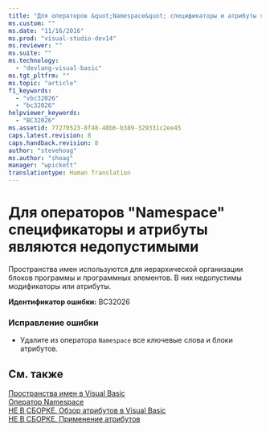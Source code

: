 ```yaml
---
title: "Для операторов &quot;Namespace&quot; спецификаторы и атрибуты являются недопустимыми | Microsoft Docs"
ms.custom: ""
ms.date: "11/16/2016"
ms.prod: "visual-studio-dev14"
ms.reviewer: ""
ms.suite: ""
ms.technology: 
  - "devlang-visual-basic"
ms.tgt_pltfrm: ""
ms.topic: "article"
f1_keywords: 
  - "vbc32026"
  - "bc32026"
helpviewer_keywords: 
  - "BC32026"
ms.assetid: 77270523-8f48-48b6-b389-329331c2ee45
caps.latest.revision: 8
caps.handback.revision: 8
author: "stevehoag"
ms.author: "shoag"
manager: "wpickett"
translationtype: Human Translation
---
```

# Для операторов &quot;Namespace&quot; спецификаторы и атрибуты являются недопустимыми
Пространства имен используются для иерархической организации блоков программы и программных элементов. В них недопустимы модификаторы или атрибуты.  
  
 **Идентификатор ошибки:** BC32026  
  
### Исправление ошибки  
  
-   Удалите из оператора `Namespace` все ключевые слова и блоки атрибутов.  
  
## См. также  
 [Пространства имен в Visual Basic](../../visual-basic/programming-guide/program-structure/namespaces.md)   
 [Оператор Namespace](../../visual-basic/language-reference/statements/namespace-statement.md)   
 [НЕ В СБОРКЕ. Обзор атрибутов в Visual Basic](http://msdn.microsoft.com/ru-ru/0d0cff64-892d-4f57-83bd-bef388553d4f)   
 [НЕ В СБОРКЕ. Применение атрибутов](http://msdn.microsoft.com/ru-ru/2b1703ed-4437-49b3-bc0b-568094324f47)
